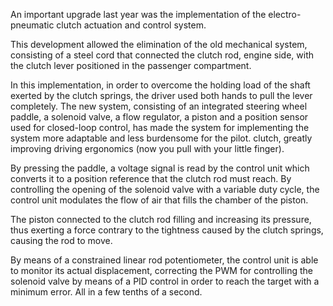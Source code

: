 An important upgrade last year was the implementation of the electro-pneumatic clutch actuation and control system.

This development allowed the elimination of the old mechanical system, consisting of a steel cord that connected the clutch rod, engine side, with the clutch lever positioned in the passenger compartment.

In this implementation, in order to overcome the holding load of the shaft exerted by the clutch springs, the driver used both hands to pull the lever completely.
The new system, consisting of an integrated steering wheel paddle, a solenoid valve, a flow regulator, a piston and a position sensor used for closed-loop control, has made the system for implementing the system more adaptable and less burdensome for the pilot. clutch, greatly improving driving ergonomics (now you pull with your little finger).

By pressing the paddle, a voltage signal is read by the control unit which converts it to a position reference that the clutch rod must reach. By controlling the opening of the solenoid valve with a variable duty cycle, the control unit modulates the flow of air that fills the chamber of the piston.

The piston connected to the clutch rod filling and increasing its pressure, thus exerting a force contrary to the tightness caused by the clutch springs, causing the rod to move.

By means of a constrained linear rod potentiometer, the control unit is able to monitor its actual displacement, correcting the PWM for controlling the solenoid valve by means of a PID control in order to reach the target with a minimum error. All in a few tenths of a second.